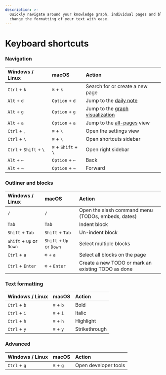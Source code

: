 ```yaml
---
description: >-
  Quickly navigate around your knowledge graph, individual pages and blocks, or
  change the formatting of your text with ease.
---
```


# Keyboard shortcuts

### Navigation

| Windows / Linux | macOS | Action |
| :--- | :--- | :--- |
| `Ctrl` + `k` | `⌘` + `k` | Search for or create a new page |
| `Alt` + `d` | `Option` + `d` | Jump to the [daily note](daily-notes.md) |
| `Alt` + `g` | `Option` + `g` | Jump to the [graph visualization](graph-visualization.md) |
| `Alt` + `a` | `Option` + `a` | Jump to the [all-pages](all-pages.md) view |
| `Ctrl` + `,` | `⌘` + `\` | Open the settings view |
| `Ctrl` + `\` | `⌘` + `\` | Open shortcuts sidebar |
| `Ctrl` + `Shift` + `\` | `⌘` + `Shift` + `\` | Open right sidebar |
| `Alt` + `←` | `Option` + `←` | Back |
| `Alt` + `→` | `Option` + `→` | Forward |

### Outliner and blocks

| Windows / Linux | macOS | Action |
| :--- | :--- | :--- |
| `/` | `/` | Open the slash command menu \(TODOs, embeds, dates\) |
| `Tab` | `Tab` | Indent block |
| `Shift` + `Tab` | `Shift` + `Tab` | Un-indent block |
| `Shift` + `Up` or `Down` | `Shift` + `Up` or `Down` | Select multiple blocks |
| `Ctrl` + `a` | `⌘` + `a` | Select all blocks on the page |
| `Ctrl` + `Enter` | `⌘` + `Enter` | Create a new TODO or mark an existing TODO as done |

### Text formatting

| Windows / Linux  | macOS | Action |
| :--- | :--- | :--- |
| `Ctrl` + `b` | `⌘` + `b` | Bold |
| `Ctrl` + `i` | `⌘` + `i` | Italic |
| `Ctrl` + `h` | `⌘` + `h` | Highlight |
| `Ctrl` + `y` | `⌘` + `y` | Strikethrough |

### Advanced

| Windows / Linux | macOS | Action |
| :--- | :--- | :--- |
| `Ctrl` + `g` | `⌘` + `g` | Open developer tools |

